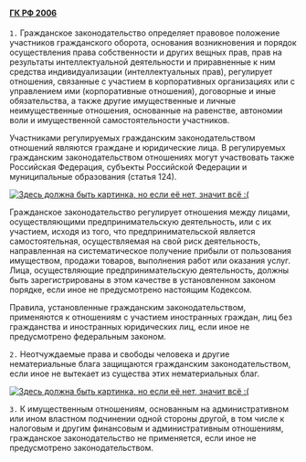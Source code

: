 #### [ГК РФ 2006](https://lalawland.github.io/eurasia/russia/civil)

`1.` Гражданское законодательство определяет правовое положение участников гражданского оборота, основания возникновения и порядок осуществления права собственности и других вещных прав, прав на результаты интеллектуальной деятельности и приравненные к ним средства индивидуализации (интеллектуальных прав), регулирует отношения, связанные с участием в корпоративных организациях или с управлением ими (корпоративные отношения), договорные и иные обязательства, а также другие имущественные и личные неимущественные отношения, основанные на равенстве, автономии воли и имущественной самостоятельности участников.

Участниками регулируемых гражданским законодательством отношений являются граждане и юридические лица. В регулируемых гражданским законодательством отношениях могут участвовать также Российская Федерация, субъекты Российской Федерации и муниципальные образования (статья 124).

[![Здесь должна быть картинка, но если её нет, значит всё :(](http://mainfun.ru/pics/16/39/demotivatory_17.jpg)](http://mainfun.ru/pics/16/39/demotivatory_17.jpg)

Гражданское законодательство регулирует отношения между лицами, осуществляющими предпринимательскую деятельность, или с их участием, исходя из того, что предпринимательской является самостоятельная, осуществляемая на свой риск деятельность, направленная на систематическое получение прибыли от пользования имуществом, продажи товаров, выполнения работ или оказания услуг. Лица, осуществляющие предпринимательскую деятельность, должны быть зарегистрированы в этом качестве в установленном законом порядке, если иное не предусмотрено настоящим Кодексом.

Правила, установленные гражданским законодательством, применяются к отношениям с участием иностранных граждан, лиц без гражданства и иностранных юридических лиц, если иное не предусмотрено федеральным законом.

`2.` Неотчуждаемые права и свободы человека и другие нематериальные блага защищаются гражданским законодательством, если иное не вытекает из существа этих нематериальных благ.

[![Здесь должна быть картинка, но если её нет, значит всё :(](https://i.ytimg.com/vi/UjU3Xz-Dui4/hqdefault.jpg)](https://i.ytimg.com/vi/UjU3Xz-Dui4/hqdefault.jpg)

`3.` К имущественным отношениям, основанным на административном или ином властном подчинении одной стороны другой, в том числе к налоговым и другим финансовым и административным отношениям, гражданское законодательство не применяется, если иное не предусмотрено законодательством.
